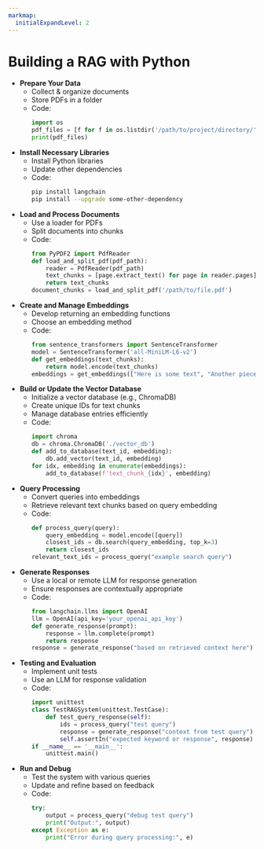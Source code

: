 ```yaml
---
markmap:
  initialExpandLevel: 2
---
```

# Building a RAG with Python

- **Prepare Your Data**
  - Collect & organize documents
  - Store PDFs in a folder
  - Code:
    ```python
    import os
    pdf_files = [f for f in os.listdir('/path/to/project/directory/') if f.endswith('.pdf')]
    print(pdf_files)
    ```
- **Install Necessary Libraries**
  - Install Python libraries
  - Update other dependencies
  - Code:
    ```bash
    pip install langchain
    pip install --upgrade some-other-dependency
    ```
- **Load and Process Documents**
  - Use a loader for PDFs
  - Split documents into chunks
  - Code:
    ```python
    from PyPDF2 import PdfReader
    def load_and_split_pdf(pdf_path):
        reader = PdfReader(pdf_path)
        text_chunks = [page.extract_text() for page in reader.pages]
        return text_chunks
    document_chunks = load_and_split_pdf('/path/to/file.pdf')
    ```
- **Create and Manage Embeddings**
  - Develop returning an embedding functions
  - Choose an embedding method
  - Code:
    ```python
    from sentence_transformers import SentenceTransformer
    model = SentenceTransformer('all-MiniLM-L6-v2')
    def get_embeddings(text_chunks):
        return model.encode(text_chunks)
    embeddings = get_embeddings(["Here is some text", "Another piece of text"])
    ```
- **Build or Update the Vector Database**
  - Initialize a vector database (e.g., ChromaDB)
  - Create unique IDs for text chunks
  - Manage database entries efficiently
  - Code:
    ```python
    import chroma
    db = chroma.ChromaDB('./vector_db')
    def add_to_database(text_id, embedding):
        db.add_vector(text_id, embedding)
    for idx, embedding in enumerate(embeddings):
        add_to_database(f'text_chunk_{idx}', embedding)
    ```
- **Query Processing**
  - Convert queries into embeddings
  - Retrieve relevant text chunks based on query embedding
  - Code:
    ```python
    def process_query(query):
        query_embedding = model.encode([query])
        closest_ids = db.search(query_embedding, top_k=3)
        return closest_ids
    relevant_text_ids = process_query("example search query")
    ```
- **Generate Responses**
  - Use a local or remote LLM for response generation
  - Ensure responses are contextually appropriate
  - Code:
    ```python
    from langchain.llms import OpenAI
    llm = OpenAI(api_key='your_openai_api_key')
    def generate_response(prompt):
        response = llm.complete(prompt)
        return response
    response = generate_response("based on retrieved context here")
    ```
- **Testing and Evaluation**
  - Implement unit tests
  - Use an LLM for response validation
  - Code:
    ```python
    import unittest
    class TestRAGSystem(unittest.TestCase):
        def test_query_response(self):
            ids = process_query("test query")
            response = generate_response("context from test query")
            self.assertIn("expected keyword or response", response)
    if __name__ == '__main__':
        unittest.main()
    ```
- **Run and Debug**
  - Test the system with various queries
  - Update and refine based on feedback
  - Code:
    ```python
    try:
        output = process_query("debug test query")
        print("Output:", output)
    except Exception as e:
        print("Error during query processing:", e)
    ```
